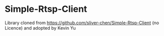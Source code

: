 # Simple-Rtsp-Client

Library cloned from https://github.com/sliver-chen/Simple-Rtsp-Client (no Licence) and adopted by Kevin Yu

